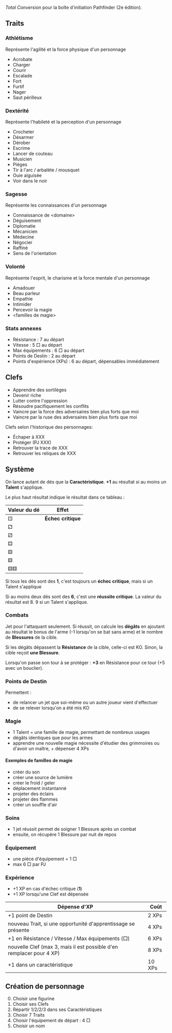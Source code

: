 <!-- What next ?
* recopier table
* feuille de perso
* adapter le scénario de base
* adapter les 4 prétirés au système et au scénario
* add this to .github/workflows/continuous-integration-workflow.yml
-->
_Total Conversion_ pour la boîte d'initiation Pathfinder (2e édition).

## Traits
### Athlétisme
Représente l'agilité et la force physique d'un personnage
* Acrobate
* Charger
* Courir
* Escalade
* Fort
* Furtif
* Nager
* Saut périlleux
### Dextérité
Représente l'habileté et la perception d'un personnage
* Crocheter
* Désarmer
* Dérober
* Escrime
* Lancer de couteau
* Musicien
* Pièges
* Tir à l'arc / arbalète / mousquet
* Ouie aiguisée
* Voir dans le noir
### Sagesse
Représente les connaissances d'un personnage
* Connaissance de \<domaine\>
* Déguisement
* Diplomatie
* Mécanicien
* Médecine
* Négocier
* Raffiné
* Sens de l'orientation
### Volonté
Représente l'esprit, le charisme et la force mentale d'un personnage
* Amadouer
* Beau parleur
* Empathie
* Intimider
* Percevoir la magie
* \<familles de magie\>
### Stats annexes
* Résistance : 7 au départ
* Vitesse : 5 □ au départ
* Max équipements : 6 □ au départ
* Points de Destin : 2 au départ
* Points d'expérience (XPs) : 6 au départ, dépensables immédiatement

## Clefs
* Apprendre des sortilèges
* Devenir riche
* Lutter contre l'oppression
* Résoudre pacifiquement les conflits
* Vaincre par la force des adversaires bien plus forts que moi
* Vaincre par la ruse des adversaires bien plus forts que moi

Clefs selon l'historique des personnages:
* Échaper à XXX
* Protéger (PJ XXX)
* Retrouver la trace de XXX
* Retrouver les reliques de XXX

## Système
On lance autant de dés que la **Caractéristique**.
**+1** au résultat si au moins un **Talent** s'applique.

Le plus haut résultat indique le résultat dans ce tableau :

Valeur du dé | Effet
-------------|---
⚀            | **Échec critique**
⚁            | 
⚂            | 
⚃            | 
⚄            | 
⚅            | 
⚅⚅           | 

Si tous les dés sont des **1**, c'est toujours un **échec critique**, mais si un Talent s'applique

Si au moins deux dés sont des **6**, c'est une **réussite critique**.
La valeur du résultat est 8. 9 si un Talent s'applique.

### Combats
Jet pour l'attaquant seulement.
Si réussit, on calcule les **dégâts** en ajoutant au résultat
le bonus de l'arme (-1 lorsqu'on se bat sans arme)
et le nombre de **Blessures** de la cible.

Si les dégâts dépassent la **Résistance** de la cible, celle-ci est KO.
Sinon, la cible reçoit **une Blessure**.

Lorsqu'on passe son tour à se protéger : **+3** en Résistance pour ce tour (+5 avec un bouclier).

### Points de Destin
Permettent :
* de relancer un jet que soi-même ou un autre joueur vient d'effectuer
* de se relever lorsqu'on a été mis KO

### Magie
* 1 Talent = une famille de magie, permettant de nombreux usages
* dégâts identiques que pour les armes
* apprendre une nouvelle magie nécessite d'étudier des grimmoires ou d'avoir un maître, + dépenser 4 XPs

#### Exemples de familles de magie
+ créer du son
+ créer une source de lumière
+ créer le froid / geler
+ déplacement instantanné
+ projeter des éclairs
+ projeter des flammes
+ créer un souffle d'air

### Soins
* 1 jet réussit permet de soigner 1 Blessure après un combat
* ensuite, on récupère 1 Blessure par nuit de repos

### Équipement
* une pièce d'équipement = 1 □
* max 6 □ par PJ

### Expérience
* +1 XP en cas d'échec critique (**1**)
* +1 XP lorsqu'une Clef est dépensée

Dépense d'XP | Coût
-------------|-
+1 point de Destin | 2 XPs
nouveau Trait, si une opportunité d'apprentissage se présente | 4 XPs
+1 en Résistance / Vitesse / Max équipements (□) | 6 XPs
nouvelle Clef (max 3, mais il est possible d'en remplacer pour 4 XP) | 8 XPs
+1 dans un caractéristique | 10 XPs


## Création de personnage
0. Choisir une figurine
0. Choisir ses Clefs
0. Répartir 1/2/2/3 dans ses Caractéristiques
0. Choisir 7 Traits
0. Choisir l'équipement de départ : 4 □
0. Choisir un nom
